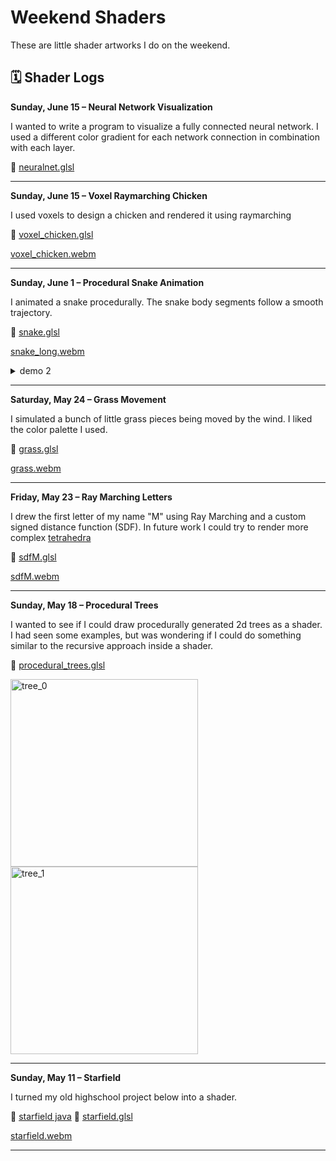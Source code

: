 # Weekend Shaders

These are little shader artworks I do on the weekend.

## 🗓️ Shader Logs

**Sunday, June 15 – Neural Network Visualization**

I wanted to write a program to visualize a fully connected neural network.
I used a different color gradient for each network connection in combination with each layer.

🔗 [neuralnet.glsl](https://github.com/MatthewAndreTaylor/WeekendShaders/blob/main/neuralnet.glsl)



---

**Sunday, June 15 – Voxel Raymarching Chicken**

I used voxels to design a chicken and rendered it using raymarching

🔗 [voxel_chicken.glsl](https://github.com/MatthewAndreTaylor/WeekendShaders/blob/main/voxel_chicken.glsl)

[voxel_chicken.webm](https://github.com/user-attachments/assets/1a6db951-8e47-4310-bad0-a5b190888416)

---

**Sunday, June 1 – Procedural Snake Animation**

I animated a snake procedurally. The snake body segments follow a smooth trajectory.

🔗 [snake.glsl](https://github.com/MatthewAndreTaylor/WeekendShaders/blob/main/snake.glsl)

[snake_long.webm](https://github.com/user-attachments/assets/f2fa6d6e-f0ec-4947-8a51-ce6696ea1ad7)

<details>
  <summary>demo 2</summary>
  
  [snake_short.webm](https://github.com/user-attachments/assets/c84dd634-b0e2-4e40-9562-8fbe10534ff7)
</details>


---

**Saturday, May 24 – Grass Movement**

I simulated a bunch of little grass pieces being moved by the wind. I liked the color palette I used.

🔗 [grass.glsl](https://github.com/MatthewAndreTaylor/WeekendShaders/blob/main/grass.glsl)

[grass.webm](https://github.com/user-attachments/assets/e80cddb7-beaa-44fe-9606-65029823abd4)

---

**Friday, May 23 – Ray Marching Letters**

I drew the first letter of my name "M" using Ray Marching and a custom signed distance function (SDF).
In future work I could try to render more complex [tetrahedra](https://developer.nvidia.com/gpugems/gpugems3/part-v-physics-simulation/chapter-34-signed-distance-fields-using-single-pass-gpu)

🔗 [sdfM.glsl](https://github.com/MatthewAndreTaylor/WeekendShaders/blob/main/sdfM.glsl)

[sdfM.webm](https://github.com/user-attachments/assets/fe235c37-2d4c-49d2-aad9-91260261ccad)

---

**Sunday, May 18 – Procedural Trees**

I wanted to see if I could draw procedurally generated 2d trees as a shader. I had seen some examples, but was wondering if I could do something similar to the recursive approach inside a shader.

🔗 [procedural_trees.glsl](https://github.com/MatthewAndreTaylor/WeekendShaders/blob/main/procedural_trees.glsl)

<img src="https://github.com/user-attachments/assets/f71c893b-c24c-4b42-9c79-8d5250f6a7c8" alt="tree_0" width="300" />  
<img src="https://github.com/user-attachments/assets/e5bd821f-e9cd-4f0f-8d82-98b79512092c" alt="tree_1" width="300" />

---

**Sunday, May 11 – Starfield**

I turned my old highschool project below into a shader.

🔗 [starfield java](https://github.com/MatthewAndreTaylor/Java-Resources/tree/main/StarFeild/src/starfeild)
🔗 [starfield.glsl](https://github.com/MatthewAndreTaylor/WeekendShaders/blob/main/starfield.glsl)

[starfield.webm](https://github.com/user-attachments/assets/baef4be8-d1e7-4032-bf8b-70ef3d1dccdf)

---
